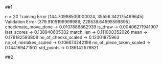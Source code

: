##1

n = 20
Training Error
[144.70998500000024, 35556.342175499645]
Validation Error
[379.9105199999986, 228538.64595599895]
checkmate_move_done -> 0.0107886862939
is_draw -> 0.00406271941907
last_scores -> 0.138940605302
match_len -> 0.111000352026
mean -> 0.178182583808
no_of_checks_scaled -> 0.12001875963
no_of_mistakes_scaled -> 0.106674242198
no_of_piece_taken_scaled -> 0.144189471502
std_points -> 0.186142579821

##2

